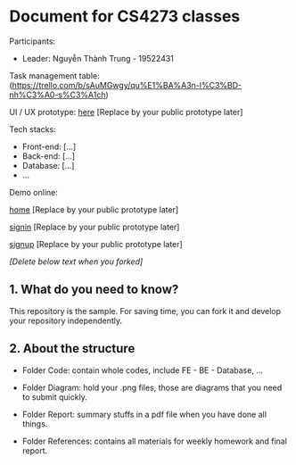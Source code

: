 # Document for CS4273 classes

Participants:

- Leader: Nguyễn Thành Trung - 19522431



Task management table: (https://trello.com/b/sAuMGwgy/qu%E1%BA%A3n-l%C3%BD-nh%C3%A0-s%C3%A1ch)

UI / UX prototype: [here](https://www.figma.com/file/WnKr4cWm6jJChCyX2CVqE2/Qu%E1%BA%A3n-L%C3%BD-Nh%C3%A0-S%C3%A1ch?node-id=0%3A1) [Replace by your public prototype later]

Tech stacks:

- Front-end: [...]
- Back-end: [...]
- Database: [...]
- ...

Demo online: 

[home](https://shu-home.glitch.me/) [Replace by your public prototype later]

[signin](https://shu-signin.glitch.me/) [Replace by your public prototype later]

[signup](https://shu-signup.glitch.me/) [Replace by your public prototype later]

*[Delete below text when you forked]*

## 1. What do you need to know?

This repository is the sample. For saving time, you can fork it and develop your repository independently.

## 2. About the structure

- Folder Code: contain whole codes, include FE - BE - Database, ...

- Folder Diagram: hold your .png files, those are diagrams that you need to submit quickly.

- Folder Report: summary stuffs in a pdf file when you have done all things.

- Folder References: contains all materials for weekly homework and final report.
